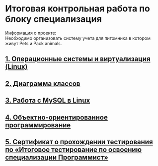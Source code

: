 # Итоговая контрольная работа по блоку специализация
Информация о проекте:  
Необходимо организовать систему учета для питомника в котором живут Pets и Pack animals. 
## [1. Операционные системы и виртуализация (Linux)](https://github.com/AgazadeAV/Final-test-for-the-specialization-block/tree/main/linux_commands/commands_history_for_final_attestation.md "Операционные системы и виртуализация (Linux)")
## [2. Диаграмма классов](https://github.com/AgazadeAV/Final-test-for-the-specialization-block/tree/main/class_diagram/class_diagram.md "Диаграмма классов")
## [3. Работа с MySQL в Linux](https://github.com/AgazadeAV/Final-test-for-the-specialization-block/tree/main/mysql/mysql.md "Работа с MySQL в Linux")
## [4. Объектно-ориентированное программирование](https://github.com/AgazadeAV/Final-test-for-the-specialization-block/tree/main/HumanFriends/src "Объектно-ориентированное программирование")
## [5. Сертификат о прохождении тестирования по «Итоговое тестирование по освоению специализации Программист»](https://github.com/AgazadeAV/Final-test-for-the-specialization-block/tree/main/certificate/certificate.md "Сертификат о прохождении тестирования по «Итоговое тестирование по освоению специализации Программист»")
